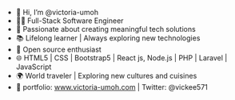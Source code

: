 - 👋 Hi, I’m @victoria-umoh
- 👨‍💻 Full-Stack Software Engineer
- 🚀 Passionate about creating meaningful tech solutions
- 📚 Lifelong learner | Always exploring new technologies
- 🌟 Open source enthusiast 
- 🌐 HTML5 | CSS | Bootstrap5 | React js, Node.js | PHP | Laravel | JavaScript
- 🌍 World traveler | Exploring new cultures and cuisines
- 🔗 portfolio: www.victoria-umoh.com | Twitter: @vickee571

<!---
victoria-umoh/victoria-umoh is a ✨ special ✨ repository because its `README.md` (this file) appears on your GitHub profile.
You can click the Preview link to take a look at your changes.
--->
